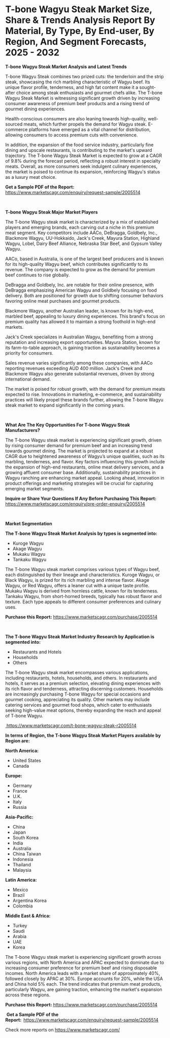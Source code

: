 <p><h1>T-bone Wagyu Steak Market Size, Share & Trends Analysis Report By Material, By Type, By End-user, By Region, And Segment Forecasts, 2025 - 2032</h1></p><p><strong>T-bone Wagyu Steak Market Analysis and Latest Trends</strong></p>
<p><p>T-bone Wagyu Steak combines two prized cuts: the tenderloin and the strip steak, showcasing the rich marbling characteristic of Wagyu beef. Its unique flavor profile, tenderness, and high fat content make it a sought-after choice among steak enthusiasts and gourmet chefs alike. The T-bone Wagyu Steak Market is witnessing significant growth driven by increasing consumer awareness of premium beef products and a rising trend of gourmet dining experiences. </p><p>Health-conscious consumers are also leaning towards high-quality, well-sourced meats, which further propels the demand for Wagyu steak. E-commerce platforms have emerged as a vital channel for distribution, allowing consumers to access premium cuts with convenience. </p><p>In addition, the expansion of the food service industry, particularly fine dining and upscale restaurants, is contributing to the market's upward trajectory. The T-bone Wagyu Steak Market is expected to grow at a CAGR of 9.8% during the forecast period, reflecting a robust interest in specialty meats. Overall, as more consumers seek indulgent culinary experiences, the market is poised to continue its expansion, reinforcing Wagyu's status as a luxury meat choice.</p></p>
<p><strong>Get a Sample PDF of the Report:&nbsp;</strong> <a href="https://www.marketscagr.com/enquiry/request-sample/2005514?utm_campaign=1932&utm_medium=2&utm_source=Github&utm_content=ia&utm_term=08042025&utm_id=t-bone-wagyu-steak">https://www.marketscagr.com/enquiry/request-sample/2005514</a></p>
<p>&nbsp;</p>
<p><strong>T-bone Wagyu Steak Major Market Players</strong></p>
<p><p>The T-bone Wagyu steak market is characterized by a mix of established players and emerging brands, each carving out a niche in this premium meat segment. Key competitors include AACo, DeBragga, Goldbely, Inc., Blackmore Wagyu, UU-Hokkaido, Jack's Creek, Mayura Station, Highland Wagyu, Lobel, Dairy Beef Alliance, Nebraska Star Beef, and Gypsum Valley Wagyu.</p><p>AACo, based in Australia, is one of the largest beef producers and is known for its high-quality Wagyu beef, which contributes significantly to its revenue. The company is expected to grow as the demand for premium beef continues to rise globally.</p><p>DeBragga and Goldbely, Inc. are notable for their online presence, with DeBragga emphasizing American Wagyu and Goldbely focusing on food delivery. Both are positioned for growth due to shifting consumer behaviors favoring online meat purchases and gourmet products.</p><p>Blackmore Wagyu, another Australian leader, is known for its high-end, marbled beef, appealing to luxury dining experiences. This brand's focus on premium quality has allowed it to maintain a strong foothold in high-end markets.</p><p>Jack's Creek specializes in Australian Wagyu, benefiting from a strong reputation and increasing export opportunities. Mayura Station, known for its farm-to-table approach, is gaining traction as sustainability becomes a priority for consumers.</p><p>Sales revenue varies significantly among these companies, with AACo reporting revenues exceeding AUD 400 million. Jack's Creek and Blackmore Wagyu also generate substantial revenues, driven by strong international demand.</p><p>The market is poised for robust growth, with the demand for premium meats expected to rise. Innovations in marketing, e-commerce, and sustainability practices will likely propel these brands further, allowing the T-bone Wagyu steak market to expand significantly in the coming years.</p></p>
<p>&nbsp;</p>
<p><strong>What Are The Key Opportunities For T-bone Wagyu Steak Manufacturers?</strong></p>
<p><p>The T-bone Wagyu steak market is experiencing significant growth, driven by rising consumer demand for premium beef and an increasing trend towards gourmet dining. The market is projected to expand at a robust CAGR due to heightened awareness of Wagyu’s unique qualities, such as its marbling, tenderness, and flavor. Key factors influencing this growth include the expansion of high-end restaurants, online meat delivery services, and a growing affluent consumer base. Additionally, sustainability practices in Wagyu ranching are enhancing market appeal. Looking ahead, innovation in product offerings and marketing strategies will be crucial for capturing emerging market segments.</p></p>
<p><strong>Inquire or Share Your Questions If Any Before Purchasing This Report:</strong> <a href="https://www.marketscagr.com/enquiry/pre-order-enquiry/2005514?utm_campaign=1932&utm_medium=2&utm_source=Github&utm_content=ia&utm_term=08042025&utm_id=t-bone-wagyu-steak">https://www.marketscagr.com/enquiry/pre-order-enquiry/2005514</a></p>
<p>&nbsp;</p>
<p><strong>Market Segmentation</strong></p>
<p><strong>The T-bone Wagyu Steak Market Analysis by types is segmented into:</strong></p>
<p><ul><li>Kuroge Wagyu</li><li>Akage Wagyu</li><li>Mukaku Wagyu</li><li>Tankaku Wagyu</li></ul></p>
<p><p>The T-bone Wagyu steak market comprises various types of Wagyu beef, each distinguished by their lineage and characteristics. Kuroge Wagyu, or Black Wagyu, is prized for its rich marbling and intense flavor. Akage Wagyu, or Red Wagyu, offers a leaner cut with a unique taste profile. Mukaku Wagyu is derived from hornless cattle, known for its tenderness. Tankaku Wagyu, from short-horned breeds, typically has robust flavor and texture. Each type appeals to different consumer preferences and culinary uses.</p></p>
<p><strong>Purchase this Report:&nbsp;</strong><a href="https://www.marketscagr.com/purchase/2005514?utm_campaign=1932&utm_medium=2&utm_source=Github&utm_content=ia&utm_term=08042025&utm_id=t-bone-wagyu-steak">https://www.marketscagr.com/purchase/2005514</a></p>
<p>&nbsp;</p>
<p><strong>The T-bone Wagyu Steak Market Industry Research by Application is segmented into:</strong></p>
<p><ul><li>Restaurants and Hotels</li><li>Households</li><li>Others</li></ul></p>
<p><p>The T-bone Wagyu steak market encompasses various applications, including restaurants, hotels, households, and others. In restaurants and hotels, it serves as a premium selection, elevating dining experiences with its rich flavor and tenderness, attracting discerning customers. Households are increasingly purchasing T-bone Wagyu for special occasions and gourmet cooking, appreciating its quality. Other markets may include catering services and gourmet food shops, which cater to enthusiasts seeking high-value meat options, thereby expanding the reach and appeal of T-bone Wagyu.</p></p>
<p><a href="https://www.marketscagr.com/t-bone-wagyu-steak-r2005514?utm_campaign=1932&utm_medium=2&utm_source=Github&utm_content=ia&utm_term=08042025&utm_id=t-bone-wagyu-steak">&nbsp;https://www.marketscagr.com/t-bone-wagyu-steak-r2005514</a></p>
<p><strong>In terms of Region, the T-bone Wagyu Steak Market Players available by Region are:</strong></p>
<p>
    <p> <strong> North America: </strong>
        <ul>
            <li>United States</li>
            <li>Canada</li>
        </ul>
        </p> 
    <p> <strong> Europe: </strong>
        <ul>
            <li>Germany</li>
            <li>France</li>
            <li>U.K.</li>
            <li>Italy</li>
            <li>Russia</li>
        </ul>
        </p> 
    <p> <strong> Asia-Pacific: </strong>
        <ul>
            <li>China</li>
            <li>Japan</li>
            <li>South Korea</li>
            <li>India</li>
            <li>Australia</li>
            <li>China Taiwan</li>
            <li>Indonesia</li>
            <li>Thailand</li>
            <li>Malaysia</li>
        </ul>
        </p> 
    <p> <strong> Latin America: </strong>
        <ul>
            <li>Mexico</li>
            <li>Brazil</li>
            <li>Argentina Korea</li>
            <li>Colombia</li>
        </ul>
        </p> 
    <p> <strong> Middle East & Africa: </strong>
        <ul>
            <li>Turkey</li>
            <li>Saudi</li>
            <li>Arabia</li>
            <li>UAE</li>
            <li>Korea</li>
        </ul>
    </p>
    </p>
<p><p>The T-bone Wagyu steak market is experiencing significant growth across various regions, with North America and APAC expected to dominate due to increasing consumer preference for premium beef and rising disposable incomes. North America leads with a market share of approximately 40%, followed closely by APAC at 30%. Europe accounts for 20%, while the USA and China hold 5% each. The trend indicates that premium meat products, particularly Wagyu, are gaining traction, enhancing the market's expansion across these regions.</p></p>
<p><strong>Purchase this Report: </strong><a href="https://www.marketscagr.com/purchase/2005514?utm_campaign=1932&utm_medium=2&utm_source=Github&utm_content=ia&utm_term=08042025&utm_id=t-bone-wagyu-steak">https://www.marketscagr.com/purchase/2005514</a></p>
<p>&nbsp;<strong>Get a Sample PDF of the Report:&nbsp;&nbsp;</strong><a href="https://www.marketscagr.com/enquiry/request-sample/2005514?utm_campaign=1932&utm_medium=2&utm_source=Github&utm_content=ia&utm_term=08042025&utm_id=t-bone-wagyu-steak">https://www.marketscagr.com/enquiry/request-sample/2005514</a></p>
<p><strong></strong></p>
<p>Check more reports on <a href="https://www.marketscagr.com/?utm_campaign=1932&utm_medium=2&utm_source=Github&utm_content=ia&utm_term=08042025&utm_id=t-bone-wagyu-steak">https://www.marketscagr.com/</a></p>